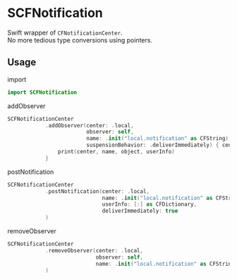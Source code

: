 # SCFNotification

Swift wrapper of `CFNotificationCenter`.  
No more tedious type conversions using pointers.

## Usage
import
```swift
import SCFNotification
```

addObserver
```swift
SCFNotificationCenter
            .addObserver(center: .local,
                         observer: self,
                         name: .init("local.notification" as CFString),
                         suspensionBehavior: .deliverImmediately) { center, `self`, name, object, userInfo in
                print(center, name, object, userInfo)
            }
```

postNotification
```swift
SCFNotificationCenter
            .postNotification(center: .local,
                              name: .init("local.notification" as CFString),
                              userInfo: [:] as CFDictionary,
                              deliverImmediately: true
            )

```

removeObserver
```swift
SCFNotificationCenter
            .removeObserver(center: .local,
                            observer: self,
                            name: .init("local.notification" as CFString)
            )
```
